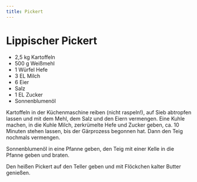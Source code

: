 ```yaml
---
title: Pickert
---
```

# Lippischer Pickert
* 2,5 kg Kartoffeln
* 500 g Weißmehl
* 1 Würfel Hefe
* 3 EL Milch
* 6 Eier
* Salz
* 1 EL Zucker
* Sonnenblumenöl

Kartoffeln in der Küchenmaschine reiben (nicht raspeln!), auf
Sieb abtropfen lassen und mit dem Mehl, dem Salz und den Eiern
vermengen. Eine Kuhle machen, in die Kuhle Milch, zerkrümelte Hefe und
Zucker geben, ca. 10 Minuten stehen lassen, bis der Gärprozess
begonnen hat. Dann den Teig nochmals vermengen.

Sonnenblumenöl in eine Pfanne geben, den Teig mit einer Kelle in die
Pfanne geben und braten.

Den heißen Pickert auf den Teller geben und mit Flöckchen kalter Butter
genießen.
